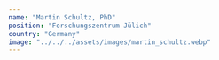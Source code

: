 ```yaml
---
name: "Martin Schultz, PhD"
position: "Forschungszentrum Jülich"
country: "Germany"
image: "../../../assets/images/martin_schultz.webp"
---
```


